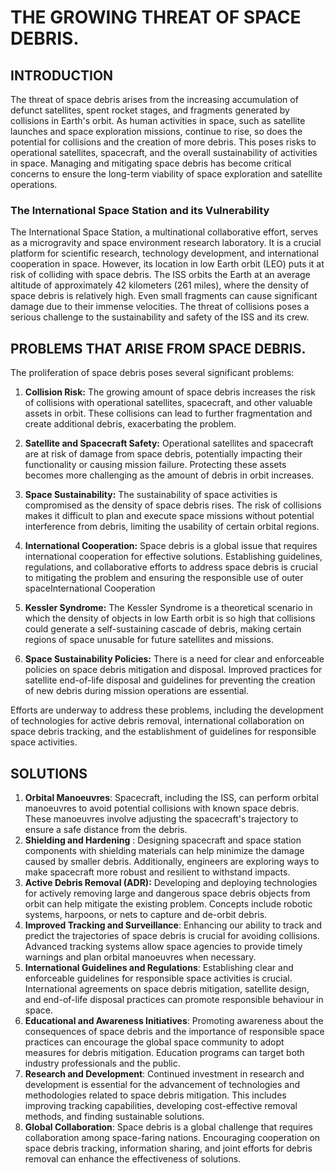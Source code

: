 # THE GROWING THREAT OF SPACE DEBRIS.
## INTRODUCTION
The threat of space debris arises from the increasing accumulation of defunct satellites, spent rocket stages, and fragments generated by collisions in Earth's orbit. As human activities in space, such as satellite launches and space exploration missions, continue to rise, so does the potential for collisions and the creation of more debris. This poses risks to operational satellites, spacecraft, and the overall sustainability of activities in space. Managing and mitigating space debris has become critical concerns to ensure the long-term viability of space exploration and satellite operations.
    
### The International Space Station and its Vulnerability
The International Space Station, a multinational collaborative effort, serves as a microgravity and space environment research laboratory. It is a crucial platform for scientific research, technology development, and international cooperation in space. However, its location in low Earth orbit (LEO) puts it at risk of colliding with space debris.
The ISS orbits the Earth at an average altitude of approximately 42 kilometers (261 miles), where the density of space debris is relatively high. Even small fragments can cause significant damage due to their immense velocities. The threat of collisions poses a serious challenge to the sustainability and safety of the ISS and its crew.

## PROBLEMS THAT ARISE FROM SPACE DEBRIS.
The proliferation of space debris poses several significant problems:
1. **Collision Risk:** The growing amount of space debris increases the risk of collisions with operational satellites, spacecraft, and other valuable assets in orbit. These collisions can lead to further fragmentation and create additional debris, exacerbating the problem.

2. **Satellite and Spacecraft Safety:** Operational satellites and spacecraft are at risk of damage from space debris, potentially impacting their functionality or causing mission failure. Protecting these assets becomes more challenging as the amount of debris in orbit increases.

3. **Space Sustainability:** The sustainability of space activities is compromised as the density of space debris rises. The risk of collisions makes it difficult to plan and execute space missions without potential interference from debris, limiting the usability of certain orbital regions.

4. **International Cooperation:** Space debris is a global issue that requires international cooperation for effective solutions. Establishing guidelines, regulations, and collaborative efforts to address space debris is crucial to mitigating the problem and ensuring the responsible use of outer spaceInternational Cooperation

5. **Kessler Syndrome:** The Kessler Syndrome is a theoretical scenario in which the density of objects in low Earth orbit is so high that collisions could generate a self-sustaining cascade of debris, making certain regions of space unusable for future satellites and missions.

6. **Space Sustainability Policies:** There is a need for clear and enforceable policies on space debris mitigation and disposal. Improved practices for satellite end-of-life disposal and guidelines for preventing the creation of new debris during mission operations are essential.

Efforts are underway to address these problems, including the development of technologies for active debris removal, international collaboration on space debris tracking, and the establishment of guidelines for responsible space activities.

  ## SOLUTIONS
1.	**Orbital Manoeuvres**: Spacecraft, including the ISS, can perform orbital manoeuvres to avoid potential collisions with known space debris. These manoeuvres involve adjusting the spacecraft's trajectory to ensure a safe distance from the debris.
2.	**Shielding and Hardening** : Designing spacecraft and space station components with shielding materials can help minimize the damage caused by smaller debris. Additionally, engineers are exploring ways to make spacecraft more robust and resilient to withstand impacts.
3.	**Active Debris Removal (ADR):** Developing and deploying technologies for actively removing large and dangerous space debris objects from orbit can help mitigate the existing problem. Concepts include robotic systems, harpoons, or nets to capture and de-orbit debris.
4.	**Improved Tracking and Surveillance**: Enhancing our ability to track and predict the trajectories of space debris is crucial for avoiding collisions. Advanced tracking systems allow space agencies to provide timely warnings and plan orbital manoeuvres when necessary.
5.	**International Guidelines and Regulations**: Establishing clear and enforceable guidelines for responsible space activities is crucial. International agreements on space debris mitigation, satellite design, and end-of-life disposal practices can promote responsible behaviour in space.
6.	**Educational and Awareness Initiatives**: Promoting awareness about the consequences of space debris and the importance of responsible space practices can encourage the global space community to adopt measures for debris mitigation. Education programs can target both industry professionals and the public.
7.	**Research and Development**: Continued investment in research and development is essential for the advancement of technologies and methodologies related to space debris mitigation. This includes improving tracking capabilities, developing cost-effective removal methods, and finding sustainable solutions.
8.	**Global Collaboration**: Space debris is a global challenge that requires collaboration among space-faring nations. Encouraging cooperation on space debris tracking, information sharing, and joint efforts for debris removal can enhance the effectiveness of solutions.
